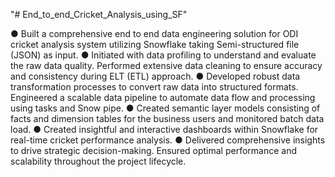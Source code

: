 "# End_to_end_Cricket_Analysis_using_SF" 

● Built a comprehensive end to end data engineering solution for ODI cricket analysis system utilizing Snowflake taking Semi-structured file (JSON) as input.
● Initiated with data profiling to understand and evaluate the raw data quality. Performed extensive data cleaning to ensure accuracy and consistency during ELT (ETL) approach.
● Developed robust data transformation processes to convert raw data into structured formats. Engineered a scalable data pipeline to automate data flow and processing using tasks and Snow pipe.
● Created semantic layer models consisting of facts and dimension tables for the business users and monitored batch data load.
● Created insightful and interactive dashboards within Snowflake for real-time cricket performance analysis.
● Delivered comprehensive insights to drive strategic decision-making. Ensured optimal performance and scalability throughout the project lifecycle.
